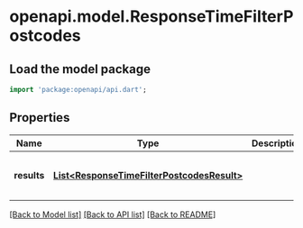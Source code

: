 # openapi.model.ResponseTimeFilterPostcodes

## Load the model package
```dart
import 'package:openapi/api.dart';
```

## Properties
Name | Type | Description | Notes
------------ | ------------- | ------------- | -------------
**results** | [**List&lt;ResponseTimeFilterPostcodesResult&gt;**](ResponseTimeFilterPostcodesResult.md) |  | [default to const []]

[[Back to Model list]](../README.md#documentation-for-models) [[Back to API list]](../README.md#documentation-for-api-endpoints) [[Back to README]](../README.md)


